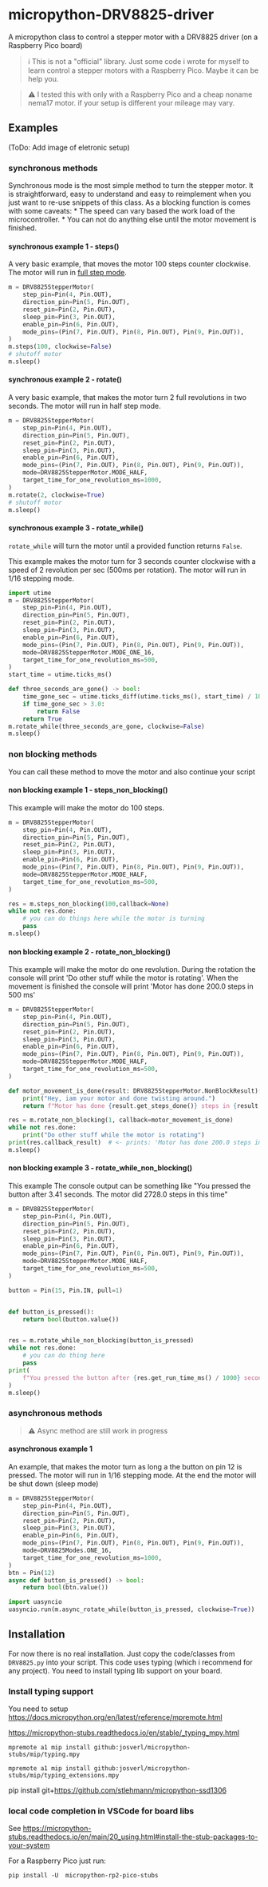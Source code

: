 # micropython-DRV8825-driver
A micropython class to control a stepper motor with a DRV8825 driver (on a Raspberry Pico board)

> ℹ️ This is not a "official" library. Just some code i wrote for myself to learn control a stepper motors with a Raspberry Pico. Maybe it can be help you.

> :warning: I tested this with only with a Raspberry Pico and a cheap noname nema17 motor. if your setup is different your mileage may vary.


## Examples

(ToDo: Add image of eletronic setup)

### synchronous methods

Synchronous mode is the most simple method to turn the stepper motor. It is straightforward, easy to understand and easy to reimplement when you just want to re-use snippets of this class.
As a blocking function is comes with some caveats:
    * The speed can vary based the work load of the microcontroller.
    * You can not do anything else until the motor movement is finished.

#### synchronous example 1 - steps()

A very basic example, that moves the motor 100 steps counter clockwise.
The motor will run in [full step mode](https://www.youtube.com/watch?v=dmk6zIkj7WM).

```python
m = DRV8825StepperMotor(
    step_pin=Pin(4, Pin.OUT),
    direction_pin=Pin(5, Pin.OUT),
    reset_pin=Pin(2, Pin.OUT),
    sleep_pin=Pin(3, Pin.OUT),
    enable_pin=Pin(6, Pin.OUT),
    mode_pins=(Pin(7, Pin.OUT), Pin(8, Pin.OUT), Pin(9, Pin.OUT)),
)
m.steps(100, clockwise=False)
# shutoff motor
m.sleep()
```

#### synchronous example 2 - rotate()

A very basic example, that makes the motor turn 2 full revolutions in two seconds.
The motor will run in half step mode.

```python
m = DRV8825StepperMotor(
    step_pin=Pin(4, Pin.OUT),
    direction_pin=Pin(5, Pin.OUT),
    reset_pin=Pin(2, Pin.OUT),
    sleep_pin=Pin(3, Pin.OUT),
    enable_pin=Pin(6, Pin.OUT),
    mode_pins=(Pin(7, Pin.OUT), Pin(8, Pin.OUT), Pin(9, Pin.OUT)),
    mode=DRV8825StepperMotor.MODE_HALF,
    target_time_for_one_revolution_ms=1000,
)
m.rotate(2, clockwise=True)
# shutoff motor
m.sleep()
```
#### synchronous example 3 - rotate_while()

`rotate_while` will turn the motor until a provided function returns `False`.

This example makes the motor turn for 3 seconds counter clockwise with a speed of 2 revolution per sec (500ms per rotation). 
The motor will run in 1/16 stepping mode.

```python
import utime
m = DRV8825StepperMotor(
    step_pin=Pin(4, Pin.OUT),
    direction_pin=Pin(5, Pin.OUT),
    reset_pin=Pin(2, Pin.OUT),
    sleep_pin=Pin(3, Pin.OUT),
    enable_pin=Pin(6, Pin.OUT),
    mode_pins=(Pin(7, Pin.OUT), Pin(8, Pin.OUT), Pin(9, Pin.OUT)),
    mode=DRV8825StepperMotor.MODE_ONE_16,
    target_time_for_one_revolution_ms=500,
)
start_time = utime.ticks_ms()

def three_seconds_are_gone() -> bool:
    time_gone_sec = utime.ticks_diff(utime.ticks_ms(), start_time) / 1000
    if time_gone_sec > 3.0:
        return False
    return True
m.rotate_while(three_seconds_are_gone, clockwise=False)
m.sleep()
```

### non blocking methods

You can call these method to move the motor and also continue your script

#### non blocking example 1 - steps_non_blocking()

This example will make the motor do 100 steps.

```python
m = DRV8825StepperMotor(
    step_pin=Pin(4, Pin.OUT),
    direction_pin=Pin(5, Pin.OUT),
    reset_pin=Pin(2, Pin.OUT),
    sleep_pin=Pin(3, Pin.OUT),
    enable_pin=Pin(6, Pin.OUT),
    mode_pins=(Pin(7, Pin.OUT), Pin(8, Pin.OUT), Pin(9, Pin.OUT)),
    mode=DRV8825StepperMotor.MODE_HALF,
    target_time_for_one_revolution_ms=500,
)

res = m.steps_non_blocking(100,callback=None)
while not res.done:
    # you can do things here while the motor is turning
    pass
m.sleep()
```

#### non blocking example 2 - rotate_non_blocking()

This example will make the motor do one revolution. During the rotation the console will print 'Do other stuff while the motor is rotating'.
When the movement is finished the console will print 'Motor has done 200.0 steps in 500 ms'

```python
m = DRV8825StepperMotor(
    step_pin=Pin(4, Pin.OUT),
    direction_pin=Pin(5, Pin.OUT),
    reset_pin=Pin(2, Pin.OUT),
    sleep_pin=Pin(3, Pin.OUT),
    enable_pin=Pin(6, Pin.OUT),
    mode_pins=(Pin(7, Pin.OUT), Pin(8, Pin.OUT), Pin(9, Pin.OUT)),
    mode=DRV8825StepperMotor.MODE_HALF,
    target_time_for_one_revolution_ms=500,
)

def motor_movement_is_done(result: DRV8825StepperMotor.NonBlockResult):
    print("Hey, iam your motor and done twisting around.")
    return f"Motor has done {result.get_steps_done()} steps in {result.get_run_time_ms()} ms"

res = m.rotate_non_blocking(1, callback=motor_movement_is_done)
while not res.done:
    print("Do other stuff while the motor is rotating")
print(res.callback_result)  # <- prints: 'Motor has done 200.0 steps in 500 ms'
m.sleep()
```

#### non blocking example 3 - rotate_while_non_blocking()

This example
The console output can be something like "You pressed the button after 3.41 seconds. The motor did 2728.0 steps in this time"
```python
m = DRV8825StepperMotor(
    step_pin=Pin(4, Pin.OUT),
    direction_pin=Pin(5, Pin.OUT),
    reset_pin=Pin(2, Pin.OUT),
    sleep_pin=Pin(3, Pin.OUT),
    enable_pin=Pin(6, Pin.OUT),
    mode_pins=(Pin(7, Pin.OUT), Pin(8, Pin.OUT), Pin(9, Pin.OUT)),
    mode=DRV8825StepperMotor.MODE_HALF,
    target_time_for_one_revolution_ms=500,
)

button = Pin(15, Pin.IN, pull=1)


def button_is_pressed():
    return bool(button.value())


res = m.rotate_while_non_blocking(button_is_pressed)
while not res.done:
    # you can do thing here
    pass
print(
    f"You pressed the button after {res.get_run_time_ms() / 1000} seconds. The motor did {res.get_steps_done()} steps in this time"
)
m.sleep()
```

### asynchronous methods

> :warning: Async method are still work in progress


#### asynchronous example 1

An example, that makes the motor turn as long a the button on pin 12 is pressed. 
The motor will run in 1/16 stepping mode.
At the end the motor will be shut down (sleep mode)

```python
m = DRV8825StepperMotor(
    step_pin=Pin(4, Pin.OUT),
    direction_pin=Pin(5, Pin.OUT),
    reset_pin=Pin(2, Pin.OUT),
    sleep_pin=Pin(3, Pin.OUT),
    enable_pin=Pin(6, Pin.OUT),
    mode_pins=(Pin(7, Pin.OUT), Pin(8, Pin.OUT), Pin(9, Pin.OUT)),
    mode=DRV8825Modes.ONE_16,
    target_time_for_one_revolution_ms=1000,
)
btn = Pin(12)
async def button_is_pressed() -> bool:
    return bool(btn.value())

import uasyncio
uasyncio.run(m.async_rotate_while(button_is_pressed, clockwise=True))
```


## Installation

For now there is no real installation. Just copy the code/classes from `DRV8825.py` into your script.
This code uses typing (which i recommend for any project). You need to install typing lib support on your board.

### Install typing support

You need to setup https://docs.micropython.org/en/latest/reference/mpremote.html

https://micropython-stubs.readthedocs.io/en/stable/_typing_mpy.html

`mpremote a1 mip install github:josverl/micropython-stubs/mip/typing.mpy`

`mpremote a1 mip install github:josverl/micropython-stubs/mip/typing_extensions.mpy`

pip install git+https://github.com/stlehmann/micropython-ssd1306

### local code completion in VSCode for board libs

See https://micropython-stubs.readthedocs.io/en/main/20_using.html#install-the-stub-packages-to-your-system


For a Raspberry Pico just run:  

`pip install -U  micropython-rp2-pico-stubs`
